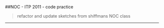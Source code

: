 ##NOC - ITP 2011 - code practice
> refactor and update sketches from shiffmans NOC class
______________________
